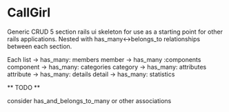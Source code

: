 # CallGirl
Generic CRUD 5 section rails ui skeleton for use as a starting point for other rails applications. Nested with has_many&lt;->belongs_to relationships between each section. 

Each 
list -> has_many: members
member -> has_many :components
component -> has_many: categories
category -> has_many: attributes 
attribute -> has_many: details
 detail -> has_many: statistics
 
 ** TODO **
 
 consider has_and_belongs_to_many or other associations
 
